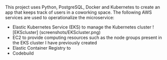 This project uses Python, PostgreSQL, Docker and Kubernetes to create an app that keeps track of users in a coworking space. The following AWS services are used to operationalize the microservice:

- Elastic Kubernetes Service (EKS) to manage the Kubernetes cluster
![EKScluster] (screenshots/EKScluster.png)
- EC2 to provide computing resources such as the node groups present in the EKS cluster I have previously created
- Elastic Container Registry to 
- Codebuild